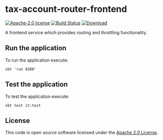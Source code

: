 # tax-account-router-frontend

[![Apache-2.0 license](http://img.shields.io/badge/license-Apache-brightgreen.svg)](http://www.apache.org/licenses/LICENSE-2.0.html) [![Build Status](https://travis-ci.org/hmrc/tax-account-router-frontend.svg)](https://travis-ci.org/hmrc/tax-account-router-frontend) [ ![Download](https://api.bintray.com/packages/hmrc/releases/tax-account-router-frontend/images/download.svg) ](https://bintray.com/hmrc/releases/tax-account-router-frontend/_latestVersion)

A frontend service which provides routing and throttling functionality. 

## Run the application

To run the application execute:

```
sbt 'run 9280' 
```

## Test the application

To test the application execute:

```
sbt test it:test 
```

## License ##

This code is open source software licensed under the [Apache 2.0 License]("http://www.apache.org/licenses/LICENSE-2.0.html").
